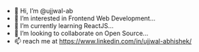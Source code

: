 - 👋 Hi, I’m @ujjwal-ab
- 👀 I’m interested in Frontend Web Development...
- 🌱 I’m currently learning ReactJS...
- 💞️ I’m looking to collaborate on Open Source...
- 📫 reach me at https://www.linkedin.com/in/ujjwal-abhishek/

<!---
ujjwal-ab/ujjwal-ab is a ✨ special ✨ repository because its `README.md` (this file) appears on your GitHub profile.
You can click the Preview link to take a look at your changes.
--->

